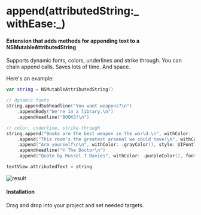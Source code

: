 # append(attributedString:_ withEase:_)

#### Extension that adds methods for appending text to a NSMutableAttributedString

Supports dynamic fonts, colors, underlines and strike through. You can chain append calls.
Saves lots of time. And space.

Here's an example:

```swift
var string = NSMutableAttributedString()

// dynamic fonts
string.appendSubheadline("You want weapons?\n")
    .appendBody("We're in a library.\n")
    .appendHeadline("BOOKS!\n")

// color, underline, strike-through
string.append("Books are the best weapon in the world.\n", withColor: .brownColor(), andStyle: UIFontTextStyleHeadline)
    .append("This room's the greatest arsenal we could have!\n", withColor: .orangeColor(), andFont: UIFont(name: "Georgia", size: 20)!)
    .append("Arm yourself\n\n", withColor: .grayColor(), style: UIFontTextStyleHeadline, andUnderlineStyle: .StyleThick)
    .appendHeadline("© The Doctor\n")
    .append("Quote by Russel T Davies", withColor: .purpleColor(), font: UIFont(name: "Georgia", size: 15)!, andStrikeThroughStyle: .StyleSingle)

textView.attributedText = string
```

![result](https://github.com/ysoftware/appendAttributedStringWithEase/blob/master/image.png?raw=true)

#### Installation

Drag and drop into your project and set needed targets.
